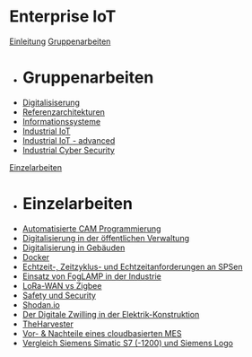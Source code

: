 # Enterprise IoT

[Einleitung](./index.md)
[Gruppenarbeiten]()

  * # Gruppenarbeiten
  * [Digitalisiserung](./0x01_digitalisierung.md)
  * [Referenzarchitekturen](./0x02_referenzarchitekturen.md)
  * [Informationssysteme](./0x03_informationssysteme.md)
  * [Industrial IoT](./0x04_iiot.md)
  * [Industrial IoT - advanced](./0x05_iiot_advanced.md)
  * [Industrial Cyber Security](./0x06_industrial_cyber_security.md)
  
[Einzelarbeiten]()

  * # Einzelarbeiten
  * [Automatisierte CAM Programmierung](./Einzelarbeiten/CAM-Programmierung/Automatisierte_CAM-Programmierung.md)
  * [Digitalisierung in der öffentlichen Verwaltung](./Einzelarbeiten/Digitalisierung_in_der_oeffentlichen_Verwaltung/digitalisierung_in_der_oeffentlichen_verwaltung_se211309.md)
  * [Digitalisierung in Gebäuden](./Einzelarbeiten/Digitalisierung_in_Gebaeuden/Digitalisierung_in_Gebaeuden.md)
  * [Docker](./Einzelarbeiten/Docker_Gruber_SE211323/docker.md)
  * [Echtzeit-, Zeitzyklus- und Echtzeitanforderungen an SPSen](./Einzelarbeiten/Echtzeit_Jitter_und_Zykluszeit_Anforderungen_und_Verbesserungsvorschlaege/Echtzeit-__Zeitzyklus-_und_Echtzeitanforderungen_an_SPSen_in_der_Industrie_und_Verbesserungsvorschlaege.md)
  * [Einsatz von FogLAMP in der Industrie](./Einzelarbeiten/Einsatz_von_Fog_Computing_mittels_FogLamp/Einsatz_von_FogLAMP_in_der_Industrie.md)
  * [LoRa-WAN vs Zigbee](./Einzelarbeiten/LoRa-WAN_vs_Zigbee/LoRa-WAN_vs_Zigbee.md)
  * [Safety und Security](./Einzelarbeiten/Safety_und_Security/Safety_und_Security.md)
  * [Shodan.io](./Einzelarbeiten/Shodan-se211311/Shodan.md)
  * [Der Digitale Zwilling in der Elektrik-Konstruktion](./Einzelarbeiten/Siemens_Teamcenter_in_der_Elektro-Konstruktion/Der_Digitale_Zwilling_in_der_Elektrik-Konstruktion.md)
  * [TheHarvester](./Einzelarbeiten/theHarvester_-_se211320/tH.md)
  * [Vor- & Nachteile eines cloudbasierten MES](./Einzelarbeiten/Vor-_und_Nachteile_eines_cloud-basierten_MES/Vor-___Nachteile_eines_cloudbasierten_MES.md)
  * [Vergleich Siemens Simatic S7 (-1200) und Siemens Logo](./Einzelarbeiten/Simatic_S7-1200_vs_Logo.md)
    
